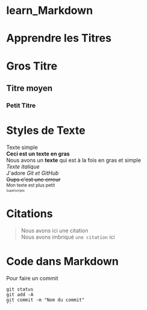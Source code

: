 # learn_Markdown

# Apprendre les Titres
# Gros Titre
## Titre moyen
### Petit Titre

# Styles de Texte
Texte simple  
**Ceci est un texte en gras**  
Nous avons un __texte__ qui est à la fois en gras et simple  
*Texte italique*  
J'adore *Git et GitHub*  
~~Oups c'est une erreur~~  
<sub>Mon texte est plus petit<sub>  
<sup>Superscripts<sup>  

# Citations
> Nous avons ici une citation  
Nous avons imbriqué `une citation` ici

# Code dans Markdown

Pour faire un commit  
```
git status  
git add -A  
git commit -m "Nom du commit"  
``
